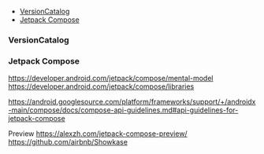 <!--- TOC -->

  * [VersionCatalog](#versioncatalog)
  * [Jetpack Compose](#jetpack-compose)

<!--- END -->

### VersionCatalog

### Jetpack Compose

https://developer.android.com/jetpack/compose/mental-model
https://developer.android.com/jetpack/compose/libraries

https://android.googlesource.com/platform/frameworks/support/+/androidx-main/compose/docs/compose-api-guidelines.md#api-guidelines-for-jetpack-compose

Preview
https://alexzh.com/jetpack-compose-preview/
https://github.com/airbnb/Showkase
